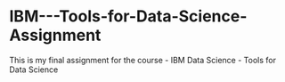 # IBM---Tools-for-Data-Science-Assignment

This is my final assignment for the course - IBM Data Science - Tools for Data Science
